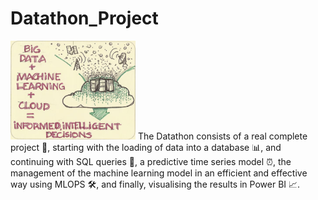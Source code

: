 # Datathon_Project
<img src="https://github.com/Guill3TR/Datathon_Project/blob/main/Readme%20Image.png" alt="Texto alternativo" width="200">
The Datathon consists of a real complete project 🚀, starting with the loading of data into a database 📊, and continuing with SQL queries 💾, a predictive time series model ⏰, the management of the machine learning model in an efficient and effective way using MLOPS 🛠️, and finally, visualising the results in Power BI 📈.
